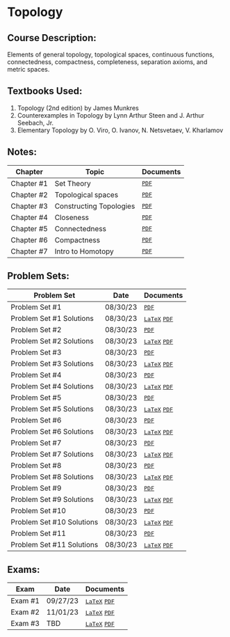 # Topology
## Course Description: 
Elements of general topology, topological spaces, continuous functions, connectedness, compactness, completeness, separation axioms, and metric spaces.

## Textbooks Used:
1. Topology (2nd edition) by James Munkres
2. Counterexamples in Topology by Lynn Arthur Steen and J. Arthur Seebach, Jr.
3. Elementary Topology by O. Viro, O. Ivanov, N. Netsvetaev, V. Kharlamov

## Notes:
| Chapter | Topic | Documents |
| ------- | ----- | --------- |
| Chapter #1 | Set Theory | <kbd>[PDF](https://github.com/hunterjmatthews/Undergraduate-Classes/blob/main/Topology/Notes/Lecture%201/Chapter%201%20-%20Set%20Theory.pdf)</kbd> |
| Chapter #2 | Topological spaces | <kbd>[PDF]()</kbd> |
| Chapter #3 | Constructing Topologies | <kbd>[PDF]()</kbd> |
| Chapter #4 | Closeness | <kbd>[PDF]()</kbd> |
| Chapter #5 | Connectedness | <kbd>[PDF]()</kbd> |
| Chapter #6 | Compactness | <kbd>[PDF]()</kbd> |
| Chapter #7 | Intro to Homotopy | <kbd>[PDF]()</kbd> |

## Problem Sets:
| Problem Set | Date | Documents |
| -------- | ---- | ---------- |
| Problem Set #1 | 08/30/23 | <kbd>[PDF](https://github.com/hunterjmatthews/Undergraduate-Classes/blob/main/Topology/Problem%20Sets/Problem%20Set%201/Problem%20Set%201.pdf)</kbd> |
| Problem Set #1 Solutions | 08/30/23 | <kbd>[LaTeX]()</kbd> <kbd>[PDF]()</kbd> |
| Problem Set #2 | 08/30/23 | <kbd>[PDF]()</kbd> |
| Problem Set #2 Solutions | 08/30/23 | <kbd>[LaTeX]()</kbd> <kbd>[PDF]()</kbd> |
| Problem Set #3 | 08/30/23 | <kbd>[PDF]()</kbd> |
| Problem Set #3 Solutions | 08/30/23 | <kbd>[LaTeX]()</kbd> <kbd>[PDF]()</kbd> |
| Problem Set #4 | 08/30/23 | <kbd>[PDF]()</kbd> |
| Problem Set #4 Solutions | 08/30/23 | <kbd>[LaTeX]()</kbd> <kbd>[PDF]()</kbd> |
| Problem Set #5 | 08/30/23 | <kbd>[PDF]()</kbd> |
| Problem Set #5 Solutions | 08/30/23 | <kbd>[LaTeX]()</kbd> <kbd>[PDF]()</kbd> |
| Problem Set #6 | 08/30/23 | <kbd>[PDF]()</kbd> |
| Problem Set #6 Solutions | 08/30/23 | <kbd>[LaTeX]()</kbd> <kbd>[PDF]()</kbd> |
| Problem Set #7 | 08/30/23 | <kbd>[PDF]()</kbd> |
| Problem Set #7 Solutions | 08/30/23 | <kbd>[LaTeX]()</kbd> <kbd>[PDF]()</kbd> |
| Problem Set #8 | 08/30/23 | <kbd>[PDF]()</kbd> |
| Problem Set #8 Solutions | 08/30/23 | <kbd>[LaTeX]()</kbd> <kbd>[PDF]()</kbd> |
| Problem Set #9 | 08/30/23 | <kbd>[PDF]()</kbd> |
| Problem Set #9 Solutions | 08/30/23 | <kbd>[LaTeX]()</kbd> <kbd>[PDF]()</kbd> |
| Problem Set #10 | 08/30/23 | <kbd>[PDF]()</kbd> |
| Problem Set #10 Solutions | 08/30/23 | <kbd>[LaTeX]()</kbd> <kbd>[PDF]()</kbd> |
| Problem Set #11 | 08/30/23 | <kbd>[PDF]()</kbd> |
| Problem Set #11 Solutions | 08/30/23 | <kbd>[LaTeX]()</kbd> <kbd>[PDF]()</kbd> |

## Exams:
| Exam | Date | Documents |
| ---- | ---- | --------- |
| Exam #1 | 09/27/23 | <kbd>[LaTeX]()</kbd> <kbd>[PDF]()</kbd> |
| Exam #2 | 11/01/23 | <kbd>[LaTeX]()</kbd> <kbd>[PDF]()</kbd> |
| Exam #3 | TBD | <kbd>[LaTeX]()</kbd> <kbd>[PDF]()</kbd> |
